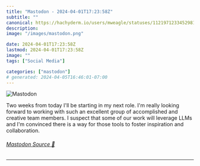 ```yaml
---
title: "Mastodon - 2024-04-01T17:23:58Z"
subtitle: ""
canonical: https://hachyderm.io/users/mweagle/statuses/112197123345298127
description:
image: "/images/mastodon.png"

date: 2024-04-01T17:23:58Z
lastmod: 2024-04-01T17:23:58Z
image: ""
tags: ["Social Media"]

categories: ["mastodon"]
# generated: 2024-04-05T16:46:01-07:00
---
```

![Mastodon](/images/mastodon.png)

<p>Two weeks from today I&#39;ll be starting in my next role. I&#39;m really looking forward to working with such an excellent group of accomplished and creative team members. I suspect that some of our work will leverage LLMs and I&#39;m convinced there is a way for those tools to foster inspiration and collaboration.</p>


###### [Mastodon Source 🐘](https://hachyderm.io/@mweagle/112197123345298127)

___
